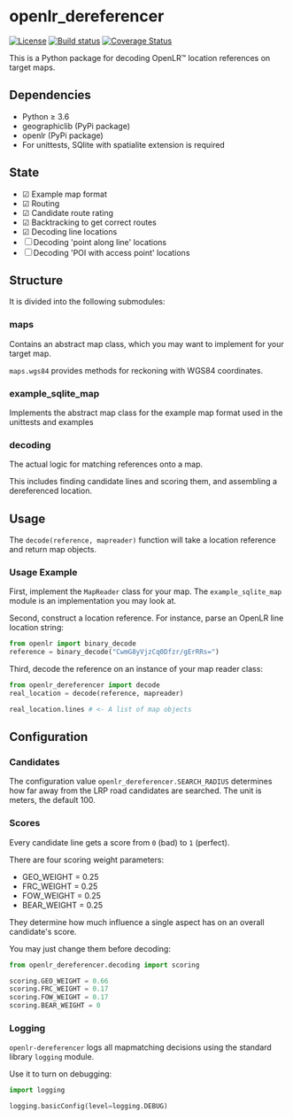 # openlr_dereferencer

[![License](https://img.shields.io/badge/License-Apache%202.0-green.svg)](LICENSE)
[![Build status](https://img.shields.io/travis/tomtom-international/openlr-dereferencer-python)](https://travis-ci.org/tomtom-international/openlr-dereferencer-python)
[![Coverage Status](https://img.shields.io/codecov/c/github/tomtom-international/openlr-dereferencer-python/master.svg)](https://codecov.io/github/tomtom-international/openlr-dereferencer-python?branch=master)


This is a Python package for decoding OpenLR™ location references on target maps.
## Dependencies
- Python ≥ 3.6
- geographiclib (PyPi package)
- openlr (PyPi package)
- For unittests, SQlite with spatialite extension is required
## State
- ☑ Example map format
- ☑ Routing
- ☑ Candidate route rating
- ☑ Backtracking to get correct routes
- ☑ Decoding line locations
- ☐ Decoding 'point along line' locations
- ☐ Decoding 'POI with access point' locations
## Structure
It is divided into the following submodules:
### maps
Contains an abstract map class, which you may want to implement for your target map.

`maps.wgs84` provides methods for reckoning with WGS84 coordinates.
### example_sqlite_map
Implements the abstract map class for the example map format used in the unittests and examples
### decoding
The actual logic for matching references onto a map.

This includes finding candidate lines and scoring them, and assembling a dereferenced location.


## Usage
The `decode(reference, mapreader)` function will take a location reference and return map objects.

### Usage Example

First, implement the `MapReader` class for your map.  The `example_sqlite_map` module is an implementation you may look at.

Second, construct a location reference. For instance, parse an OpenLR line location string:
```py
from openlr import binary_decode
reference = binary_decode("CwmG8yVjzCq0Dfzr/gErRRs=")
```

Third, decode the reference on an instance of your map reader class:
```py
from openlr_dereferencer import decode
real_location = decode(reference, mapreader)

real_location.lines # <- A list of map objects
```

## Configuration
### Candidates
The configuration value `openlr_dereferencer.SEARCH_RADIUS` determines how far away from the LRP road candidates are searched.
The unit is meters, the default 100.
### Scores
Every candidate line gets a score from `0` (bad) to `1` (perfect).

There are four scoring weight parameters:
 - GEO_WEIGHT = 0.25
 - FRC_WEIGHT = 0.25
 - FOW_WEIGHT = 0.25
 - BEAR_WEIGHT = 0.25

They determine how much influence a single aspect has on an overall candidate's score.
 
You may just change them before decoding:
```py
from openlr_dereferencer.decoding import scoring

scoring.GEO_WEIGHT = 0.66
scoring.FRC_WEIGHT = 0.17
scoring.FOW_WEIGHT = 0.17
scoring.BEAR_WEIGHT = 0
```
### Logging
`openlr-dereferencer` logs all mapmatching decisions using the standard library `logging` module.

Use it to turn on debugging:
```py
import logging

logging.basicConfig(level=logging.DEBUG)
```

